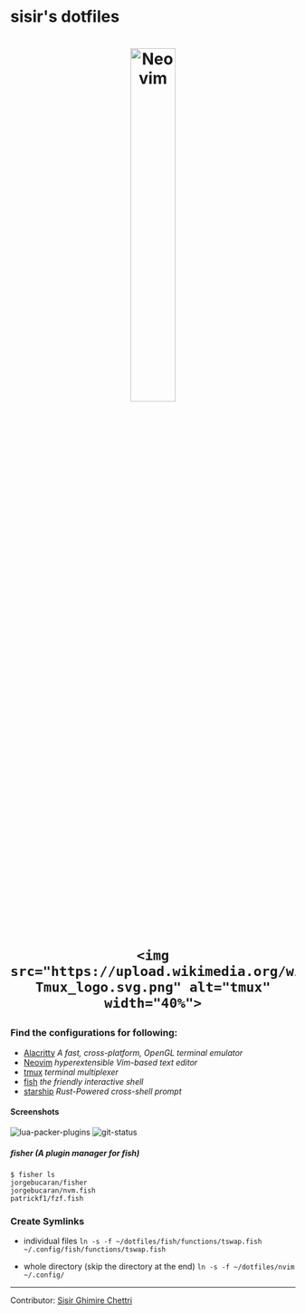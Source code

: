 # sisir's dotfiles

<h1 align="center">
  <img src="https://raw.githubusercontent.com/neovim/neovim.github.io/master/logos/neovim-logo-300x87.png" alt="Neovim" width="40%">
 
    <img src="https://upload.wikimedia.org/wikipedia/commons/thumb/e/e4/Tmux_logo.svg/2560px-Tmux_logo.svg.png" alt="tmux" width="40%">
</h1>

### Find the configurations for following:

- [Alacritty](https://github.com/alacritty/alacritty) *A fast, cross-platform, OpenGL terminal emulator*
- [Neovim](https://neovim.io/) *hyperextensible Vim-based text editor*
- [tmux](https://github.com/tmux/tmux) *terminal multiplexer*
- [fish](https://github.com/fish-shell/fish-shell) *the friendly interactive shell* 
- [starship](https://starship.rs/) *Rust-Powered cross-shell prompt*

#### Screenshots
![lua-packer-plugins](https://imgur.com/98relTf.png)
![git-status](https://imgur.com/I5jtbNG.png)

##### fisher (A plugin manager for fish)
```console
$ fisher ls
jorgebucaran/fisher
jorgebucaran/nvm.fish
patrickf1/fzf.fish
```

### Create Symlinks
- individual files
`ln -s -f ~/dotfiles/fish/functions/tswap.fish ~/.config/fish/functions/tswap.fish`

- whole directory (skip the directory at the end)
`ln -s -f ~/dotfiles/nvim ~/.config/`

---

Contributor:
[Sisir Ghimire Chettri](https://tuxsisir.github.io)
